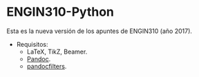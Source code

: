 ENGIN310-Python
===============

Esta es la nueva versión de los apuntes de ENGIN310 (año 2017).

- Requisitos:
    - LaTeX, TikZ, Beamer.
    - [Pandoc](http://pandoc.org/).
    - [pandocfilters](https://github.com/jgm/pandocfilters).
